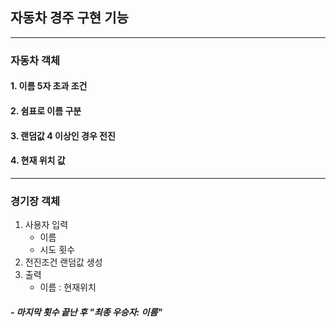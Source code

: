 ## 자동차 경주 구현 기능
- - - 
### 자동차 객체
#### 1. 이름 5자 초과 조건
#### 2. 쉼표로 이름 구분
#### 3. 랜덤값 4 이상인 경우 전진
#### 4. 현재 위치 값
- - -
### 경기장 객체
1. 사용자 입력 
   + 이름
   + 시도 횟수
2. 전진조건 랜덤값 생성
3. 출력
   + 이름 : 현재위치
##### - 마지막 횟수 끝난 후 "최종 우승자: 이름"

### 